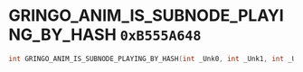 # GRINGO_ANIM_IS_SUBNODE_PLAYING_BY_HASH `0xB555A648`

```cpp
int GRINGO_ANIM_IS_SUBNODE_PLAYING_BY_HASH(int _Unk0, int _Unk1, int _Unk2);
```